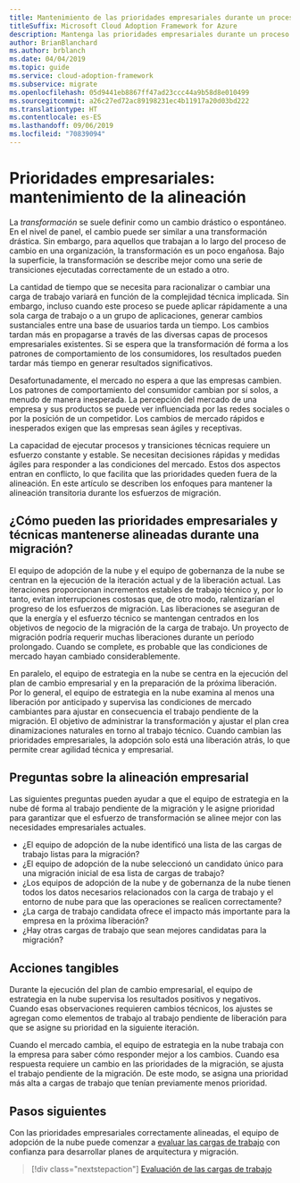 ```yaml
---
title: Mantenimiento de las prioridades empresariales durante un proceso de transformación a largo plazo
titleSuffix: Microsoft Cloud Adoption Framework for Azure
description: Mantenga las prioridades empresariales durante un proceso de transformación a largo plazo.
author: BrianBlanchard
ms.author: brblanch
ms.date: 04/04/2019
ms.topic: guide
ms.service: cloud-adoption-framework
ms.subservice: migrate
ms.openlocfilehash: 05d9441eb8867ff47ad23ccc44a9b58d8e010499
ms.sourcegitcommit: a26c27ed72ac89198231ec4b11917a20d03bd222
ms.translationtype: HT
ms.contentlocale: es-ES
ms.lasthandoff: 09/06/2019
ms.locfileid: "70839094"
---
```

# <a name="business-priorities---maintaining-alignment"></a>Prioridades empresariales: mantenimiento de la alineación

La *transformación* se suele definir como un cambio drástico o espontáneo. En el nivel de panel, el cambio puede ser similar a una transformación drástica. Sin embargo, para aquellos que trabajan a lo largo del proceso de cambio en una organización, la transformación es un poco engañosa. Bajo la superficie, la transformación se describe mejor como una serie de transiciones ejecutadas correctamente de un estado a otro.

La cantidad de tiempo que se necesita para racionalizar o cambiar una carga de trabajo variará en función de la complejidad técnica implicada. Sin embargo, incluso cuando este proceso se puede aplicar rápidamente a una sola carga de trabajo o a un grupo de aplicaciones, generar cambios sustanciales entre una base de usuarios tarda un tiempo. Los cambios tardan más en propagarse a través de las diversas capas de procesos empresariales existentes. Si se espera que la transformación dé forma a los patrones de comportamiento de los consumidores, los resultados pueden tardar más tiempo en generar resultados significativos.

Desafortunadamente, el mercado no espera a que las empresas cambien. Los patrones de comportamiento del consumidor cambian por sí solos, a menudo de manera inesperada. La percepción del mercado de una empresa y sus productos se puede ver influenciada por las redes sociales o por la posición de un competidor. Los cambios de mercado rápidos e inesperados exigen que las empresas sean ágiles y receptivas.

La capacidad de ejecutar procesos y transiciones técnicas requiere un esfuerzo constante y estable. Se necesitan decisiones rápidas y medidas ágiles para responder a las condiciones del mercado. Estos dos aspectos entran en conflicto, lo que facilita que las prioridades queden fuera de la alineación. En este artículo se describen los enfoques para mantener la alineación transitoria durante los esfuerzos de migración.

<!-- markdownlint-disable MD026 -->

## <a name="how-can-business-and-technical-priorities-stay-aligned-during-a-migration"></a>¿Cómo pueden las prioridades empresariales y técnicas mantenerse alineadas durante una migración?

El equipo de adopción de la nube y el equipo de gobernanza de la nube se centran en la ejecución de la iteración actual y de la liberación actual. Las iteraciones proporcionan incrementos estables de trabajo técnico y, por lo tanto, evitan interrupciones costosas que, de otro modo, ralentizarían el progreso de los esfuerzos de migración. Las liberaciones se aseguran de que la energía y el esfuerzo técnico se mantengan centrados en los objetivos de negocio de la migración de la carga de trabajo. Un proyecto de migración podría requerir muchas liberaciones durante un período prolongado. Cuando se complete, es probable que las condiciones de mercado hayan cambiado considerablemente.

En paralelo, el equipo de estrategia en la nube se centra en la ejecución del plan de cambio empresarial y en la preparación de la próxima liberación. Por lo general, el equipo de estrategia en la nube examina al menos una liberación por anticipado y supervisa las condiciones de mercado cambiantes para ajustar en consecuencia el trabajo pendiente de la migración. El objetivo de administrar la transformación y ajustar el plan crea dinamizaciones naturales en torno al trabajo técnico. Cuando cambian las prioridades empresariales, la adopción solo está una liberación atrás, lo que permite crear agilidad técnica y empresarial.

## <a name="business-alignment-questions"></a>Preguntas sobre la alineación empresarial

Las siguientes preguntas pueden ayudar a que el equipo de estrategia en la nube dé forma al trabajo pendiente de la migración y le asigne prioridad para garantizar que el esfuerzo de transformación se alinee mejor con las necesidades empresariales actuales.

- ¿El equipo de adopción de la nube identificó una lista de las cargas de trabajo listas para la migración?
- ¿El equipo de adopción de la nube seleccionó un candidato único para una migración inicial de esa lista de cargas de trabajo?
- ¿Los equipos de adopción de la nube y de gobernanza de la nube tienen todos los datos necesarios relacionados con la carga de trabajo y el entorno de nube para que las operaciones se realicen correctamente?
- ¿La carga de trabajo candidata ofrece el impacto más importante para la empresa en la próxima liberación?
- ¿Hay otras cargas de trabajo que sean mejores candidatas para la migración?

## <a name="tangible-actions"></a>Acciones tangibles

Durante la ejecución del plan de cambio empresarial, el equipo de estrategia en la nube supervisa los resultados positivos y negativos. Cuando esas observaciones requieren cambios técnicos, los ajustes se agregan como elementos de trabajo al trabajo pendiente de liberación para que se asigne su prioridad en la siguiente iteración.

Cuando el mercado cambia, el equipo de estrategia en la nube trabaja con la empresa para saber cómo responder mejor a los cambios. Cuando esa respuesta requiere un cambio en las prioridades de la migración, se ajusta el trabajo pendiente de la migración. De este modo, se asigna una prioridad más alta a cargas de trabajo que tenían previamente menos prioridad.

## <a name="next-steps"></a>Pasos siguientes

Con las prioridades empresariales correctamente alineadas, el equipo de adopción de la nube puede comenzar a [evaluar las cargas de trabajo](./evaluate.md) con confianza para desarrollar planes de arquitectura y migración.

> [!div class="nextstepaction"]
> [Evaluación de las cargas de trabajo](./evaluate.md)
